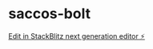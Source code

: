 # saccos-bolt

[Edit in StackBlitz next generation editor ⚡️](https://stackblitz.com/~/github.com/AdamUzDel/saccos-bolt)